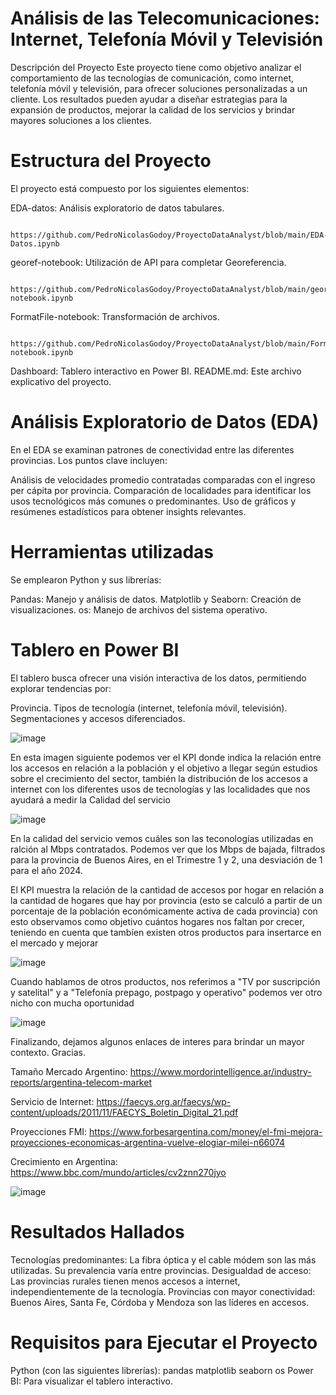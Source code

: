 # Análisis de las Telecomunicaciones: Internet, Telefonía Móvil y Televisión
Descripción del Proyecto
Este proyecto tiene como objetivo analizar el comportamiento de las tecnologías de comunicación, como internet, telefonía móvil y televisión, para ofrecer soluciones personalizadas a un cliente. Los resultados pueden ayudar a diseñar estrategias para la expansión de productos, mejorar la calidad de los servicios y brindar mayores soluciones a los clientes.

# Estructura del Proyecto
El proyecto está compuesto por los siguientes elementos:

EDA-datos: Análisis exploratorio de datos tabulares. 

      https://github.com/PedroNicolasGodoy/ProyectoDataAnalyst/blob/main/EDA-Datos.ipynb
      
georef-notebook: Utilización de API para completar Georeferencia. 

      https://github.com/PedroNicolasGodoy/ProyectoDataAnalyst/blob/main/georef-notebook.ipynb
      
FormatFile-notebook: Transformación de archivos. 

      https://github.com/PedroNicolasGodoy/ProyectoDataAnalyst/blob/main/FormatFile-notebook.ipynb
      
Dashboard: Tablero interactivo en Power BI.
README.md: Este archivo explicativo del proyecto.

# Análisis Exploratorio de Datos (EDA)
En el EDA se examinan patrones de conectividad entre las diferentes provincias. Los puntos clave incluyen:

Análisis de velocidades promedio contratadas comparadas con el ingreso per cápita por provincia.
Comparación de localidades para identificar los usos tecnológicos más comunes o predominantes.
Uso de gráficos y resúmenes estadísticos para obtener insights relevantes.

# Herramientas utilizadas
Se emplearon Python y sus librerías:

Pandas: Manejo y análisis de datos.
Matplotlib y Seaborn: Creación de visualizaciones.
os: Manejo de archivos del sistema operativo.



# Tablero en Power BI
El tablero busca ofrecer una visión interactiva de los datos, permitiendo explorar tendencias por:

Provincia.
Tipos de tecnología (internet, telefonía móvil, televisión).
Segmentaciones y accesos diferenciados.

![image](https://github.com/user-attachments/assets/7ba074a3-1033-41ab-bc9f-3b09e17212b9)

En esta imagen siguiente podemos ver el KPI donde indica la relación entre los accesos en relación a la población y el objetivo a llegar según estudios sobre el crecimiento del sector, también la distribución de los accesos a internet con los diferentes usos de tecnologías y las localidades que nos ayudará a medir la Calidad del servicio

![image](https://github.com/user-attachments/assets/052bb178-b47a-4c2f-8b97-7d7963351c9a)

En la calidad del servicio vemos cuáles son las teconologías utilizadas en ralción al Mbps contratados. Podemos ver que los Mbps de bajada, filtrados para la provincia de Buenos Aires, en el Trimestre 1 y 2, una desviación de 1 para el año 2024.

El KPI muestra la relación de la cantidad de accesos por hogar en relación a la cantidad de hogares que hay por provincia (esto se calculó a partir de un porcentaje de la población económicamente activa de cada provincia) con esto observamos como objetivo cuántos hogares nos faltan por crecer, teniendo en cuenta que tambíen existen otros productos para insertarce en el mercado y mejorar

![image](https://github.com/user-attachments/assets/bc405071-7b1f-40b1-9a9c-b43ded28d93b)

Cuando hablamos de otros productos, nos referimos a "TV por suscripción y satelital" y a "Telefonía prepago, postpago y operativo" podemos ver otro nicho con mucha oportunidad

![image](https://github.com/user-attachments/assets/f8ba20dd-1de0-4eb4-9381-f51cb6c5c742)

Finalizando, dejamos algunos enlaces de interes para brindar un mayor contexto. Gracias.

Tamaño Mercado Argentino:      https://www.mordorintelligence.ar/industry-reports/argentina-telecom-market

Servicio de Internet:      https://faecys.org.ar/faecys/wp-content/uploads/2011/11/FAECYS_Boletin_Digital_21.pdf

Proyecciones FMI: 	https://www.forbesargentina.com/money/el-fmi-mejora-proyecciones-economicas-argentina-vuelve-elogiar-milei-n66074

Crecimiento en Argentina: 		https://www.bbc.com/mundo/articles/cv2znn270jyo

![image](https://github.com/user-attachments/assets/e571c4ff-8137-43fc-ade4-5dc981474ce7)


# Resultados Hallados
Tecnologías predominantes: La fibra óptica y el cable módem son las más utilizadas. Su prevalencia varía entre provincias.
Desigualdad de acceso: Las provincias rurales tienen menos accesos a internet, independientemente de la tecnología.
Provincias con mayor conectividad: Buenos Aires, Santa Fe, Córdoba y Mendoza son las líderes en accesos.

# Requisitos para Ejecutar el Proyecto
Python (con las siguientes librerías):
pandas
matplotlib
seaborn
os
Power BI: Para visualizar el tablero interactivo.
